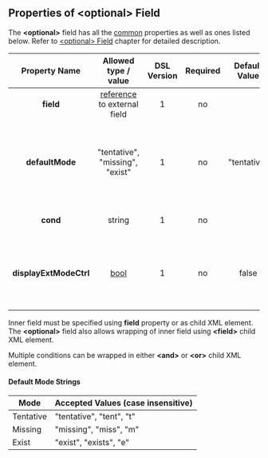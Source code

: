 ## Properties of &lt;optional&gt; Field
The **&lt;optional&gt;** field has all the [common](fields.md) properties as
well as ones listed below. Refer to [&lt;optional&gt; Field](../fields/optional.md) chapter
for detailed description. 

|Property Name|Allowed type / value|DSL Version|Required|Default Value|Description|
|:-----------:|:------------------:|:---------:|:------:|:-----------:|-----------|
|**field**|[reference](../intro/references.md) to external field|1|no||Wrapped field.|
|**defaultMode**|"tentative", "missing", "exist"|1|no|"tentative"|Default mode of the field. See also [Default Mode Strings](#default-mode-strings) below.|
|**cond**|string|1|no||Condition when the field exists.|
|**displayExtModeCtrl**|[bool](../intro/boolean.md)|1|no|false|Disable manual update of the mode in GUI analysis tools.|

Inner field must be specified using **field** property or as 
child XML element. The **&lt;optional&gt;** field also allows wrapping of inner field using
**&lt;field&gt;** child XML element.

Multiple conditions can be wrapped in either **&lt;and&gt;** or **&lt;or&gt;**
child XML element.

#### Default Mode Strings
|Mode|Accepted Values (case insensitive)|
|----------|:--------------|
|Tentative|"tentative", "tent", "t"|
|Missing|"missing", "miss", "m"|
|Exist|"exist", "exists", "e"|


